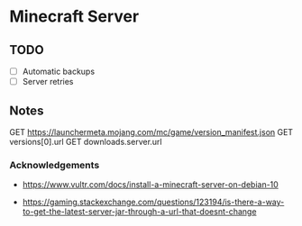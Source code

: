 # Minecraft Server

## TODO

- [ ] Automatic backups
- [ ] Server retries

## Notes

GET https://launchermeta.mojang.com/mc/game/version_manifest.json
GET versions[0].url
GET downloads.server.url

### Acknowledgements

- https://www.vultr.com/docs/install-a-minecraft-server-on-debian-10

- https://gaming.stackexchange.com/questions/123194/is-there-a-way-to-get-the-latest-server-jar-through-a-url-that-doesnt-change